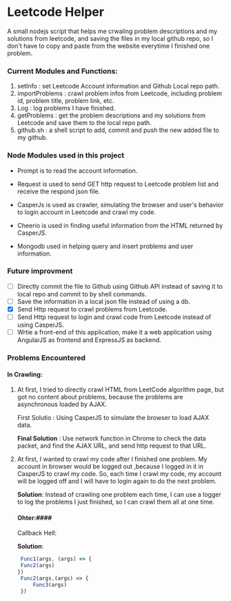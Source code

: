 # Leetcode Helper

A small nodejs script that helps me crwaling problem descriptions and my solutions from leetcode, and saving the files in my local github repo, so I don't have to copy and paste from the website everytime I finished one problem.



### Current Modules and Functions:

1. setInfo : set Leetcode Account information and Github Local repo path.
2. importProblems : crawl problem infos from Leetcode, including problem id, problem title, problem link, etc.
3. Log : log problems I have finished.
4. getProblems : get the problem descriptions and my solutions from Leetcode and save them to the local repo path.
5. github.sh : a shell script to add, commit and push the new added file to my github.



### Node Modules used in this project 

- Prompt is to read the account information.


- Request is used to send GET http request to Leetcode problem list and  receive the respond json file.
- CasperJs is used as crawler, simulating the browser and user's behavior to login account in Leetcode and crawl my code.
- Cheerio is used in finding useful information from the HTML returned by CasperJS.
-  Mongodb used in helping query and insert problems and user information.

### Future improvment

- [  ] Directly commit the file to Github using Github API instead of saving it to local repo and commit to by shell commands.
- [  ] Save the information in a local json file instead of using a db.
- [x] Send Http request to crawl problems from Leetcode.
- [  ] Send Http request to login and crawl code from Leetcode instead of using CasperJS.
- [  ] Wrtie a front-end of this application, make it a web application using AngularJS as frontend and ExpressJS as backend.

### Problems Encountered

#### In Crawling:

1. At first, I tried to directly crawl HTML from LeetCode algorithm page, but got no content about problems, because the problems are asynchronous loaded by AJAX.

   First Solutio : Using CasperJS to simulate the browser to load AJAX data.

   **Final Solution** : Use network function in Chrome to check the data packet, and find the AJAX URL, and send http request to that URL. 

2. At first, I wanted to crawl my code after I finished one problem. My account in browser would be logged out ,because I logged in it in CasperJS to crawl my code. So, each time I crawl my code, my account will be logged off and I will have to login again to do the next problem.

   **Solution**: Instead of crawling one problem each time, I can use a logger to log the problems I just finished, so I can crawl them all at one time.

   #### Ohter:####

   Callback Hell:

   **Solution**:

   ```javascript
    Func1(args, (args) => {
   	Func2(args)
   })
    Func2(args,(args) => {
      	Func3(args)
    })

   ```

   ​

   ​


